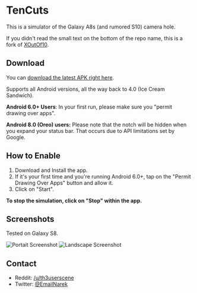 # TenCuts
This is a simulator of the Galaxy A8s (and rumored S10) camera hole.

If you didn't read the small text on the bottom of the repo name, this is a fork of [XOutOf10](https://github.com/idoideas/XOutOf10).

## Download

You can [download the latest APK right here](https://github.com/githubcatw/TenCut/blob/master/tencut.apk?raw=true).

Supports all Android versions, all the way back to 4.0 (Ice Cream Sandwich).

**Android 6.0+ Users**: In your first run, please make sure you "permit drawing over apps".

**Android 8.0 (Oreo) users:** Please note that the notch will be hidden when you expand your status bar. That occurs due to API limitations set by Google.

## How to Enable

1. Download and Install the app.
2. If it's your first time and you're running Android 6.0+, tap on the "Permit Drawing Over Apps" button and allow it.
3. Click on "Start".

**To stop the simulation, click on "Stop" within the app.**

## Screenshots

Tested on Galaxy S8.

![Portait Screenshot](https://i.imgur.com/1PVANAf.jpg)
![Landscape Screenshot](https://i.imgur.com/GtZ7heO.jpg)

## Contact

* Reddit: [/u/th3userscene](https://www.reddit.com/user/th3userscene)
* Twitter: [@EmailNarek](https://www.twitter.com/EmailNarek)
